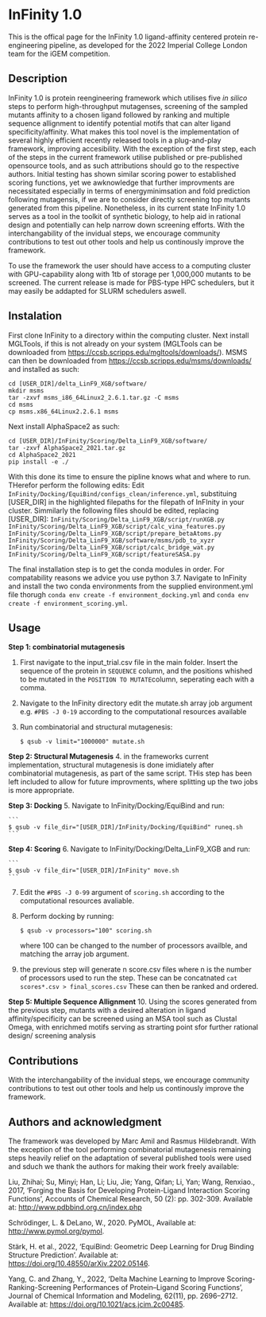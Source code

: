 # InFinity 1.0
This is the offical page for the InFinity 1.0 ligand-affinity centered protein re-engineering pipeline, as developed for the 2022 Imperial College London team for the iGEM competition. 

## Description
InFinity 1.0 is protein reengineering framework which utilises five _in silico_ steps to perform high-throughput mutagenses, screening of the sampled mutants affinity to a chosen ligand followed by ranking and multiple sequence allignment to identify potential motifs that can alter ligand specificity/affinity. What makes this tool novel is the implementation of several highly efficient recently released tools in a plug-and-play framework, improving accesibility. With the exception of the first step, each of the steps in the current framework utilise published or pre-published opensource tools, and as such attributions should go to the respective authors. Initial testing has shown similar scoring power to established scoring functions, yet we awknowledge that further improvments are necessitated especially in terms of energyminimsation and fold prediction following mutagensis, if we are to consider directly screening top mutants generated from this pipeline. Nonetheless, in its current state InFinity 1.0 serves as a tool in the toolkit of synthetic biology, to help aid in rational design and potentially can help narrow down screening efforts. With the interchangability of the invidual steps, we encourage community contributions to test out other tools and help us continously improve the framework.

To use the framework the user should have access to a computing cluster with GPU-capability along with 1tb of storage per 1,000,000 mutants to be screened.
The current release is made for PBS-type HPC schedulers, but it may easily be addapted for SLURM schedulers aswell. 
## Instalation
First clone InFinity to a directory within the computing cluster. Next install MGLTools, if this is not already on your system (MGLTools can be downloaded from https://ccsb.scripps.edu/mgltools/downloads/). MSMS can then be downloaded from https://ccsb.scripps.edu/msms/downloads/ and installed as such: 
```
cd [USER_DIR]/delta_LinF9_XGB/software/
mkdir msms
tar -zxvf msms_i86_64Linux2_2.6.1.tar.gz -C msms
cd msms
cp msms.x86_64Linux2.2.6.1 msms
```
Next install AlphaSpace2 as such:
```
cd [USER_DIR]/InFinity/Scoring/Delta_LinF9_XGB/software/
tar -zxvf AlphaSpace2_2021.tar.gz
cd AlphaSpace2_2021
pip install -e ./
```
With this done its time to ensure the pipline knows what and where to run. THerefor perform the following edits:
Edit ``InFinity/Docking/EquiBind/configs_clean/inference.yml``, substituing [USER_DIR] in the highlighted filepaths for the filepath of InFInity in your cluster. 
Simmilarly the following files should be edited, replacing [USER_DIR]:
``InFinity/Scoring/Delta_LinF9_XGB/script/runXGB.py``<br>
``InFinity/Scoring/Delta_LinF9_XGB/script/calc_vina_features.py``<br>
``InFinity/Scoring/Delta_LinF9_XGB/script/prepare_betaAtoms.py``<br>
``InFinity/Scoring/Delta_LinF9_XGB/software/msms/pdb_to_xyzr``<br>
``InFinity/Scoring/Delta_LinF9_XGB/script/calc_bridge_wat.py``<br>
``InFinity/Scoring/Delta_LinF9_XGB/script/featureSASA.py``<br>

The final installation step is to get the conda modules in order. For compatability reasons we advice you use python 3.7.
Navigate to InFinity and install the two conda environments from the supplied environment.yml file thorugh ``conda env create -f environment_docking.yml`` and ``conda env create -f environment_scoring.yml``.

## Usage
**Step 1: combinatorial mutagenesis**

1. First navigate to the input_trial.csv file in the main folder. Insert the sequence of the protein in ``SEQUENCE`` column, and the positions whished to be mutated in the ``POSITION TO MUTATE``column, seperating each with a comma.

2. Navigate to the InFinity directory edit the mutate.sh array job argument e.g. ``#PBS -J 0-19`` according to the computational resources available

2. Run combinatorial and structural mutagenesis:
    ```
    $ qsub -v limit="1000000" mutate.sh
    ```
**Step 2: Structural Mutagenesis**
4. in the frameworks current implementation, structural mutagenesis is done imidiately after combinatorial mutagenesis, as part of the same script. THis step has been left included to allow for future improvments, where splitting up the two jobs is more appropriate. 

**Step 3: Docking**
5. Navigate to InFinity/Docking/EquiBind and run:

    ```
    $ qsub -v file_dir="[USER_DIR]/InFinity/Docking/EquiBind" runeq.sh
    ```
    
**Step 4: Scoring**
6. Navigate to InFinity/Docking/Delta_LinF9_XGB and run:

    ```
    $ qsub -v file_dir="[USER_DIR]/InFinity" move.sh
    ```
    
7. Edit the ``#PBS -J 0-99`` argument of ``scoring.sh`` according to the computational resources avaliable.


8. Perform docking by running: 

    ```
    $ qsub -v processors="100" scoring.sh
    ```
    
    where 100 can be changed to the number of processors availble, and matching the array job argument.
    
9. the previous step will generate n score.csv files where n is the number of processors used to run the step. These can be concatnated ``cat scores*.csv > final_scores.csv`` These can then be ranked and ordered.

**Step 5: Multiple Sequence Allignment**
10. Using the scores generated from the previous step, mutants with a desired alteration in ligand affinity/specificity can be screened using an MSA tool such as Clustal Omega, with enrichmed motifs serving as strarting point sfor further rational design/ screening analysis 

## Contributions
With the interchangability of the invidual steps, we encourage community contributions to test out other tools and help us continously improve the framework.

## Authors and acknowledgment
The framework was developed by Marc Amil and Rasmus Hildebrandt.
With the exception of the tool performing combinatorial mutagenesis remaining steps heavily relief on the adaptation of several published tools were used and sduch we thank the authors for making their work freely available:

Liu, Zhihai; Su, Minyi; Han, Li; Liu, Jie; Yang, Qifan; Li, Yan; Wang, Renxiao., 2017, ‘Forging the Basis for Developing Protein-Ligand Interaction Scoring Functions’, Accounts of Chemical Research, 50 (2): pp. 302-309. Available at: http://www.pdbbind.org.cn/index.php

Schrödinger, L. & DeLano, W., 2020. PyMOL, Available at: http://www.pymol.org/pymol.

Stärk, H. et al., 2022, ‘EquiBind: Geometric Deep Learning for Drug Binding Structure Prediction’. Available at: https://doi.org/10.48550/arXiv.2202.05146.

Yang, C. and Zhang, Y., 2022, ‘Delta Machine Learning to Improve Scoring-Ranking-Screening Performances of Protein–Ligand Scoring Functions’, Journal of Chemical Information and Modeling, 62(11), pp. 2696–2712. Available at: https://doi.org/10.1021/acs.jcim.2c00485.


